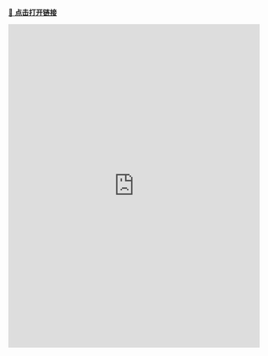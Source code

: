 [🔗 **点击打开链接**](/apidoc/index.html)

<iframe height=650 width=100% src="https://xp.palxp.com/apidoc/index.html" frameborder=0 allowfullscreen />